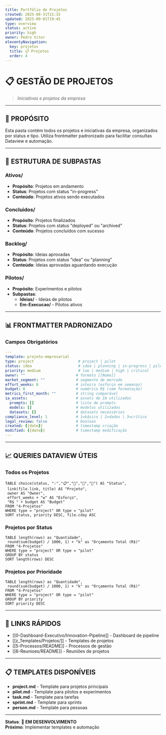 ```yaml
---
title: Portfólio de Projetos
created: 2025-08-31T21:15
updated: 2025-09-01T19:45
type: overview
status: active
priority: high
owner: Pedro Vitor
eleventyNavigation:
  key: projetos
  title: 📋 Projetos
  order: 4
---
```

# 📋 GESTÃO DE PROJETOS

> *Iniciativas e projetos da empresa*

---

## 🎯 **PROPÓSITO**

Esta pasta contém todos os projetos e iniciativas da empresa, organizados por status e tipo. Utiliza frontmatter padronizado para facilitar consultas Dataview e automação.

---

## 📁 **ESTRUTURA DE SUBPASTAS**

### **Ativos/**
- **Propósito**: Projetos em andamento
- **Status**: Projetos com status "in-progress"
- **Conteúdo**: Projetos ativos sendo executados

### **Concluidos/**
- **Propósito**: Projetos finalizados
- **Status**: Projetos com status "deployed" ou "archived"
- **Conteúdo**: Projetos concluídos com sucesso

### **Backlog/**
- **Propósito**: Ideias aprovadas
- **Status**: Projetos com status "idea" ou "planning"
- **Conteúdo**: Ideias aprovadas aguardando execução

### **Pilotos/**
- **Propósito**: Experimentos e pilotos
- **Subpastas**:
  - **Ideias/** - Ideias de pilotos
  - **Em-Execucao/** - Pilotos ativos

---

## 📊 **FRONTMATTER PADRONIZADO**

### **Campos Obrigatórios**
```yaml
---
template: projeto-empresarial
type: project                    # project | pilot
status: idea                     # idea | planning | in-progress | pilot | deployed | archived
priority: medium                 # low | medium | high | critical
owner: ""                       # formato [[Nome]]
market_segment: ""              # segmento de mercado
effort_weeks: 0                 # inteiro (esforço em semanas)
budget: 0                       # numérico R$ (sem formatação)
metrics_first_month: ""         # string comparável
ia_assets:                      # assets de IA utilizados
  prompts: []                   # lista de prompts
  models: []                    # modelos utilizados
  datasets: []                  # datasets necessários
compliance_level: 1             # 1=básico | 2=dados | 3=crítico
legal_review: false             # boolean
created: {{date}}               # timestamp criação
modified: {{date}}              # timestamp modificação
---
```

---

## 📈 **QUERIES DATAVIEW ÚTEIS**

### **Todos os Projetos**
```dataview
TABLE choice(status, "💡","📋","🚧","🧪","🚀") AS "Status",
 link(file.link, title) AS "Projeto",
 owner AS "Owner",
 effort_weeks + "w" AS "Esforço",
 "R$ " + budget AS "Budget"
FROM "4-Projetos"
WHERE type = "project" OR type = "pilot"
SORT status, priority DESC, file.cday ASC
```

### **Projetos por Status**
```dataview
TABLE length(rows) as "Quantidade",
 round(sum(budget) / 1000, 1) + "k" as "Orçamento Total (R$)"
FROM "4-Projetos"
WHERE type = "project" OR type = "pilot"
GROUP BY status
SORT length(rows) DESC
```

### **Projetos por Prioridade**
```dataview
TABLE length(rows) as "Quantidade",
 round(sum(budget) / 1000, 1) + "k" as "Orçamento Total (R$)"
FROM "4-Projetos"
WHERE type = "project" OR type = "pilot"
GROUP BY priority
SORT priority DESC
```

---

## 🔗 **LINKS RÁPIDOS**

- [[0-Dashboard-Executivo/Innovation-Pipeline]] - Dashboard de pipeline
- [[z_Templates/Projetos/]] - Templates de projetos
- [[5-Processos/README]] - Processos de gestão
- [[6-Reunioes/README]] - Reuniões de projetos

---

## 📋 **TEMPLATES DISPONÍVEIS**

- **project.md** - Template para projetos principais
- **pilot.md** - Template para pilotos e experimentos
- **task.md** - Template para tarefas
- **sprint.md** - Template para sprints
- **person.md** - Template para pessoas

---

**Status**: 🔄 **EM DESENVOLVIMENTO**  
**Próximo**: Implementar templates e automação
